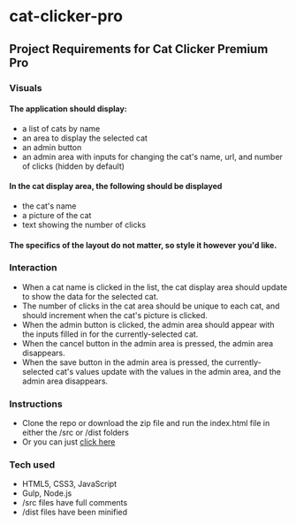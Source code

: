 # cat-clicker-pro

## Project Requirements for Cat Clicker Premium Pro

### Visuals
#### The application should display:
- a list of cats by name
- an area to display the selected cat
- an admin button
- an admin area with inputs for changing the cat's name, url, and number of clicks (hidden by default)

#### In the cat display area, the following should be displayed
- the cat's name
- a picture of the cat
- text showing the number of clicks

#### The specifics of the layout do not matter, so style it however you'd like.

### Interaction
- When a cat name is clicked in the list, the cat display area should update to show the data for the selected cat.
- The number of clicks in the cat area should be unique to each cat, and should increment when the cat's picture is clicked.
- When the admin button is clicked, the admin area should appear with the inputs filled in for the currently-selected cat.
- When the cancel button in the admin area is pressed, the admin area disappears.
- When the save button in the admin area is pressed, the currently-selected cat's values update with the values in the admin area, and the admin area disappears.

### Instructions
- Clone the repo or download the zip file and run the index.html file in either the /src or /dist folders
- Or you can just [click here](https://papanugget.github.io/cat-clicker-pro/dist/)

### Tech used
- HTML5, CSS3, JavaScript
- Gulp, Node.js
- /src files have full comments
- /dist files have been minified
